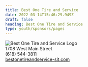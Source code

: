 ```yaml
---
title: Best One Tire and Service
date: 2022-03-14T15:46:29.949Z
draft: false
heading: Best One Tire and Service
type: youth/sponsors/pages
---
```

![Best One Tire and Service Logo](https://res.cloudinary.com/robinson-soccer/image/upload/v1647271436/Youth/Sponsors/best_one_tire_and_service_x3ndry.png)  
1708 West Main Street  
(618) 544-3811  
[bestonetireandservice-sit.com](https://www.bestonetireandservice-sit.com/)